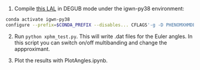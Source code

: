 1. Compile [this LAL](https://github.com/Ceciliogq/lalsuite/tree/fix-instability) in DEGUB mode under the igwn-py38 environment:
```bash
conda activate igwn-py38
configure --prefix=$CONDA_PREFIX --disables... CFLAGS'-g -D PHENOMXHMDEBUG'
```

2. Run `python xphm_test.py`. This will write .dat files for the Euler angles. In this script you can switch on/off multibanding and change the appproximant.

3. Plot the results with PlotAngles.ipynb.
